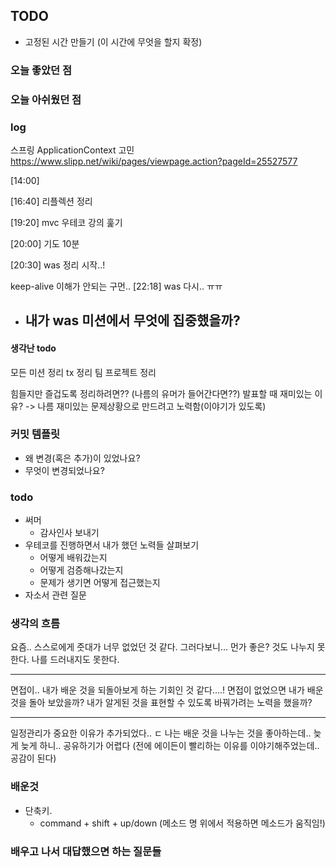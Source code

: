 ## TODO
- 고정된 시간 만들기 (이 시간에 무엇을 할지 확정)


    
### 오늘 좋았던 점


### 오늘 아쉬웠던 점


### log

스프링 ApplicationContext 고민
https://www.slipp.net/wiki/pages/viewpage.action?pageId=25527577

[14:00]

[16:40] 리플렉션 정리  

[19:20] mvc 우테코 강의 훑기

[20:00] 기도 10분

[20:30] was 정리 시작..!

keep-alive 이해가 안되는 구먼..
[22:18] was 다시.. ㅠㅠ
- 내가 was 미션에서 무엇에 집중했을까?
    - 




#### 생각난 todo
모든 미션 정리
tx 정리
팀 프로젝트 정리

힘들지만 즐겁도록 정리하려면?? (나름의 유머가 들어간다면??)
발표할 때 재미있는 이유? -> 나름 재미있는 문제상황으로 만드려고 노력함(이야기가 있도록)


### 커밋 템플릿
- 왜 변경(혹은 추가)이 있었나요?
- 무엇이 변경되었나요?


### todo 
- 써머
    - 감사인사 보내기
- 우테코를 진행하면서 내가 했던 노력들 살펴보기
    - 어떻게 배워갔는지
    - 어떻게 검증해나갔는지
    - 문제가 생기면 어떻게 접근했는지
- 자소서 관련 질문


### 생각의 흐름
요즘.. 스스로에게 줏대가 너무 없었던 것 같다. 그러다보니... 먼가 좋은? 것도 나누지 못한다. 나를 드러내지도 못한다.

--------

면접이.. 내가 배운 것을 되돌아보게 하는 기회인 것 같다....!
면접이 없었으면 내가 배운 것을 돌아 보았을까?
내가 알게된 것을 표현할 수 있도록 바꿔가려는 노력을 했을까?

-------

일정관리가 중요한 이유가 추가되었다.. ㄷ
나는 배운 것을 나누는 것을 좋아하는데.. 늦게 늦게 하니.. 공유하기가 어렵다
(전에 에이든이 빨리하는 이유를 이야기해주었는데.. 공감이 된다)

### 배운것
- 단축키.
    - command + shift + up/down (메소드 명 위에서 적용하면 메소드가 움직임!)


### 배우고 나서 대답했으면 하는 질문들